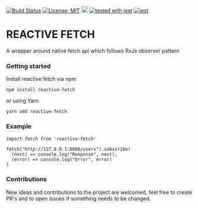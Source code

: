[![Build Status](https://travis-ci.com/thearavind/reactive-fetch.svg?branch=master)](https://travis-ci.com/thearavind/reactive-fetch)
<a href="https://opensource.org/licenses/MIT"><img src="https://img.shields.io/badge/License-MIT-yellow.svg" alt="License: MIT"></a>
<a href="https://badge.fury.io/js/reactive-fetch"><img src="https://badge.fury.io/js/reactive-fetch.svg" alt="npm version" height="18"></a>
[![tested with jest](https://img.shields.io/badge/tested_with-jest-99424f.svg)](https://github.com/facebook/jest) [![jest](https://jestjs.io/img/jest-badge.svg)](https://github.com/facebook/jest)

# REACTIVE FETCH

A wrapper around native fetch api which follows RxJs observer pattern

### Getting started
Install reactive fetch via npm

```
npm install reactive-fetch
``` 

or using Yarn 

```
yarn add reactive-fetch
```

### Example
```
import fetch from 'reactive-fetch'

fetch("http://127.0.0.1:8080/users").subscribe(
  (next) => console.log("Response", next),
  (error) => console.log("Error", error)
)
```

### Contributions
New ideas and contributions to the project are welcomed, feel free to create PR's and to open issues if something needs to be changed.